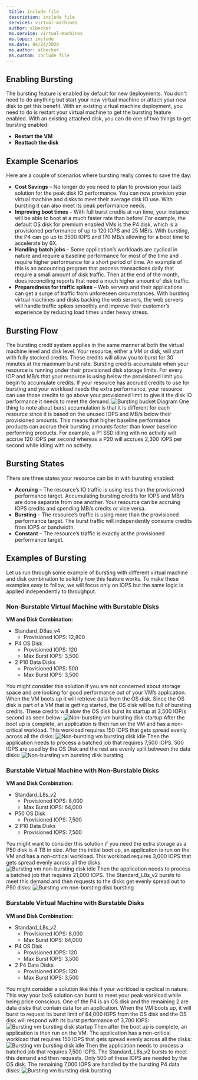 ```yaml
---
 title: include file
 description: include file
 services: virtual-machines
 author: albecker
 ms.service: virtual-machines
 ms.topic: include
 ms.date: 04/24/2020
 ms.author: albecker
 ms.custom: include file
---
```

## Enabling Bursting
The bursting feature is enabled by default for new deployments. You don't need to do anything but start your new virtual machine or attach your new disk to get this benefit. With an existing virtual machine deployment, you need to do is restart your virtual machine to get the bursting feature enabled. With an existing attached disk, you can do one of two things to get bursting enabled: 
- **Restart the VM** 
- **Reattach the disk**

## Example Scenarios
Here are a couple of scenarios where bursting really comes to save the day:
- **Cost Savings** – No longer do you need to plan to provision your IaaS solution for the peak disk IO performance. You can now provision your virtual machine and disks to meet their average disk IO use. With bursting it can also meet its peak performance needs.
- **Improving boot times**  – With full burst credits at run time, your instance will be able to boot at a much faster rate than before! For example, the default OS disk for premium enabled VMs is the P4 disk, which is a provisioned performance of up to 120 IOPS and 25 MB/s. With bursting, the P4 can go up to 3500 IOPS and 170 MB/s allowing for a boot time to accelerate by 6X.
- **Handling batch jobs** – Some application’s workloads are cyclical in nature and require a baseline performance for most of the time and require higher performance for a short period of time. An example of this is an accounting program that process transactions daily that require a small amount of disk traffic. Then at the end of the month, does reconciling reports that need a much higher amount of disk traffic.
- **Preparedness for traffic spikes** – Web servers and their applications can get a surge of traffic from unforeseen circumstances. With bursting virtual machines and disks backing the web servers, the web servers will handle traffic spikes smoothly and improve their customer’s experience by reducing load times under heavy stress. 

## Bursting Flow
The bursting credit system applies in the same manner at both the virtual machine level and disk level. Your resource, either a VM or disk, will start with fully stocked credits. These credits will allow you to burst for 30 minutes at the maximum burst rate. Bursting credits accumulate when your resource is running under their provisioned disk storage limits. For every IOP and MB/s that your resource is using below the provisioned limit you begin to accumulate credits. If your resource has accrued credits to use for bursting and your workload needs the extra performance, your resource can use those credits to go above your provisioned limit to give it the disk IO performance it needs to meet the demand.
![Bursting bucket Diagram](media/managed-disks-bursting/Bucket-Diagram.jpg)
One thing to note about burst accumulation is that it is different for each resource since it is based on the unused IOPS and MB/s below their provisioned amounts. This means that higher baseline performance products can accrue their bursting amounts faster than lower baseline performing products. For example, a P1 SSD idling with no activity will accrue 120 IOPS per second whereas a P20 will accrues 2,300 IOPS per second while idling with no activity.

## Bursting States
There are three states your resource can be in with bursting enabled:
- **Accruing** – The resource’s IO traffic is using less than the provisioned performance target. Accumulating bursting credits for IOPS and MB/s are done separate from one another. Your resource can be accruing IOPS credits and spending MB/s credits or vice versa.
- **Bursting** – The resource’s traffic is using more than the provisioned performance target. The burst traffic will independently consume credits from IOPS or bandwidth.
- **Constant** – The resource’s traffic is exactly at the provisioned performance target.

## Examples of Bursting
Let us run through some example of bursting with different virtual machine and disk combination to solidify how this feature works. To make these examples easy to follow, we will focus only on IOPS but the same logic is applied independently to throughput.

### Non-Burstable Virtual Machine with Burstable Disks
**VM and Disk Combination:** 
- Standard_D8as_v4 
    - Provisioned IOPS: 12,800
- P4 OS Disk
    - Provisioned IOPS: 120
    - Max Burst IOPS: 3,500 
- 2 P10 Data Disks 
    - Provisioned IOPS: 500
    - Max Burst IOPS: 3,500

You might consider this solution if you are not concerned about storage space and are looking for good performance out of your VM’s application. When the VM boots up it will retrieve data from the OS disk. Since the OS disk is part of a VM that is getting started, the OS disk will be full of bursting credits. These credits will alow the OS disk burst its startup at 3,500 IOP/s second as seen below:
![Non-bursting vm bursting disk startup](media/managed-disks-bursting/nonbursting-vm-busting-disk/nonbusting-vm-bursting-disk-startup.jpg)
After the boot up is complete, an application is then run on the VM and has a non-critical workload. This workload requires 150 IOPS that gets spread evenly across all the disks:
![Non-bursting vm bursting disk idle](media/managed-disks-bursting/nonbursting-vm-busting-disk/nonbusting-vm-bursting-disk-idiling.jpg)
Then the application needs to process a batched job that requires 7,500 IOPS. 500 IOPS are used by the OS Disk and the rest are evenly split between the data disks:
![Non-bursting vm bursting disk bursting](media/managed-disks-bursting/nonbursting-vm-busting-disk/nonbusting-vm-bursting-disk-bursting.jpg)
### Burstable Virtual Machine with Non-Burstable Disks
**VM and Disk Combination:** 
- Standard_L8s_v2 
    - Provisioned IOPS: 8,000
    - Max Burst IOPS: 64,000
- P50 OS Disk
    - Provisioned IOPS: 7,500 
- 2 P10 Data Disks 
    - Provisioned IOPS: 7,500

You might want to consider this solution if you need the extra storage as a P50 disk is 4 TB in size.  After the initial boot up, an application is run on the VM and has a non-critical workload. This workload requires 3,000 IOPS that gets spread evenly across all the disks:
![Bursting vm non-bursting disk idle](media/managed-disks-bursting/bursting-vm-nonbursting-disk/burst-vm-nonbursting-disk-normal.jpg)
Then the application needs to process a batched job that requires 21,000 IOPS. The Standard_L8s_v2 bursts to meet this demand and then requests to the disks get evenly spread out to P50 disks:
![Bursting vm non-bursting disk bursting](media/managed-disks-bursting/bursting-vm-nonbursting-disk/burst-vm-nonbursting-disk-bursting.jpg)
### Burstable Virtual Machine with Burstable Disks
**VM and Disk Combination:** 
- Standard_L8s_v2 
    - Provisioned IOPS: 8,000
    - Max Burst IOPS: 64,000
- P4 OS Disk
    - Provisioned IOPS: 120
    - Max Burst IOPS: 3,500 
- 2 P4 Data Disks 
    - Provisioned IOPS: 120
    - Max Burst IOPS: 3,500 

 You might consider a solution like this if your workload is cyclical in nature. This way your IaaS solution can burst to meet your peak workload while being price conscious. One of the P4 is an OS disk and the remaining 2 are data disks that contain data for an application. When the VM boots up, it will burst to request its burst limit of 64,000 IOPS from the OS disk and the OS disk will respond with its burst performance of 3,700 IOPS:
![Bursting vm bursting disk startup](media/managed-disks-bursting/bursting-vm-bursting-disk/burst-vm-burst-disk-startup.jpg)
Then after the boot up is complete, an application is then run on the VM. The application has a non-critical workload that requires 150 IOPS that gets spread evenly across all the disks:
![Bursting vm bursting disk idle](media/managed-disks-bursting/bursting-vm-bursting-disk/burst-vm-burst-disk-idiling.jpg)
Then the application needs to process a batched job that requires 7,500 IOPS. The Standard_L8s_v2 bursts to meet this demand and then requests. Only 500 of these IOPS are needed by the OS disk. The remaining 7,000 IOPS are handled by the bursting P4 data disks:
![Bursting vm bursting disk bursting](media/managed-disks-bursting/bursting-vm-bursting-disk/burst-vm-burst-disk-bursting.jpg)